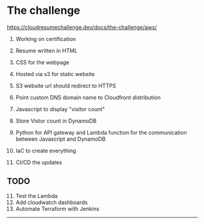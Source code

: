 # The challenge
https://cloudresumechallenge.dev/docs/the-challenge/aws/

1. Working on certification

2. Resume written in HTML

3. CSS for the webpage

4. Hosted via s3 for static website

5. S3 website url should redirect to HTTPS

6. Point custom DNS domain name to Cloudfront distribution 

7. Javascript to display "visitor count"

8. Store Vistor count in DynamoDB

9. Python for API gateway and Lambda function for the communication between Javascript and DynamoDB

12. IaC to create everything

13. CI/CD the updates

**TODO**
-----------
11. Test the Lambda
14. Add cloudwatch dashboards
15. Automate Terraform with Jenkins
-----------

